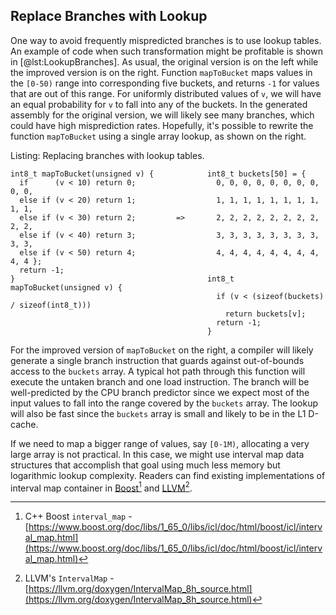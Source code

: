 ## Replace Branches with Lookup

One way to avoid frequently mispredicted branches is to use lookup tables. An example of code when such transformation might be profitable is shown in [@lst:LookupBranches]. As usual, the original version is on the left while the improved version is on the right. Function `mapToBucket` maps values in the `[0-50)` range into corresponding five buckets, and returns `-1` for values that are out of this range. For uniformly distributed values of `v`, we will have an equal probability for `v` to fall into any of the buckets. In the generated assembly for the original version, we will likely see many branches, which could have high misprediction rates. Hopefully, it's possible to rewrite the function `mapToBucket` using a single array lookup, as shown on the right.

Listing: Replacing branches with lookup tables.

~~~~ {#lst:LookupBranches .cpp}
int8_t mapToBucket(unsigned v) {            int8_t buckets[50] = {
  if      (v < 10) return 0;                  0, 0, 0, 0, 0, 0, 0, 0, 0, 0,
  else if (v < 20) return 1;                  1, 1, 1, 1, 1, 1, 1, 1, 1, 1,
  else if (v < 30) return 2;         =>       2, 2, 2, 2, 2, 2, 2, 2, 2, 2,
  else if (v < 40) return 3;                  3, 3, 3, 3, 3, 3, 3, 3, 3, 3,
  else if (v < 50) return 4;                  4, 4, 4, 4, 4, 4, 4, 4, 4, 4 };
  return -1;
}                                           int8_t mapToBucket(unsigned v) {
                                              if (v < (sizeof(buckets) / sizeof(int8_t)))
                                                return buckets[v];
                                              return -1;
                                            }
~~~~~~~~~~~~~~~~~~~~~~~~~~~~~~~~~~~~~~~~~~~~~~~~~

For the improved version of `mapToBucket` on the right, a compiler will likely generate a single branch instruction that guards against out-of-bounds access to the `buckets` array. A typical hot path through this function will execute the untaken branch and one load instruction. The branch will be well-predicted by the CPU branch predictor since we expect most of the input values to fall into the range covered by the `buckets` array. The lookup will also be fast since the `buckets` array is small and likely to be in the L1 D-cache.

If we need to map a bigger range of values, say `[0-1M)`, allocating a very large array is not practical. In this case, we might use interval map data structures that accomplish that goal using much less memory but logarithmic lookup complexity. Readers can find existing implementations of interval map container in [Boost](https://www.boost.org/doc/libs/1_65_0/libs/icl/doc/html/boost/icl/interval_map.html)[^2] and [LLVM](https://llvm.org/doxygen/IntervalMap_8h_source.html)[^3].

[^2]: C++ Boost `interval_map` - [https://www.boost.org/doc/libs/1_65_0/libs/icl/doc/html/boost/icl/interval_map.html](https://www.boost.org/doc/libs/1_65_0/libs/icl/doc/html/boost/icl/interval_map.html)
[^3]: LLVM's `IntervalMap` - [https://llvm.org/doxygen/IntervalMap_8h_source.html](https://llvm.org/doxygen/IntervalMap_8h_source.html)
